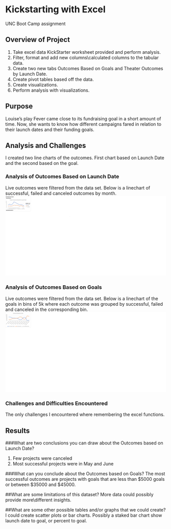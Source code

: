 # Kickstarting with Excel
UNC Boot Camp assignment

## Overview of Project
1. Take excel data KickStarter worksheet provided and perform analysis.   
2. Filter, format and add new columns\calculated columns to the tabular data.   
3. Create two new tabs Outcomes Based on Goals and Theater Outcomes by Launch Date.
4. Create pivot tables based off the data.  
5. Create visualizations.  
5. Perform analysis with visualizations.  
 
## Purpose
Louise’s play Fever came close to its fundraising goal in a short amount of time. Now, she wants to know how different campaigns fared in relation to their launch dates and their funding goals.

## Analysis and Challenges
I created two line charts of the outcomes.  First chart based on Launch Date and the second based on the goal.

### Analysis of Outcomes Based on Launch Date
Live outcomes were filtered from the data set.  Below is a linechart of successful, failed and canceled outcomes by month.
![Graph 1. Theater Outcomes based on Launch Dates](resources/Theater_Outcomes_vs_Launch.png)

### Analysis of Outcomes Based on Goals
Live outcomes were filtered from the data set.  Below is a linechart of the goals in bins of 5k where each outcome was grouped by successful, failed and canceled in the corresponding bin.
![Graph 2. Theater Outcomes Based on Goal Ranges](resources/Outcomes_vs_Goals.png)

### Challenges and Difficulties Encountered
The only challenges I encountered where remembering the excel functions.
## Results

###What are two conclusions you can draw about the Outcomes based on Launch Date?
1. Few projects were canceled
2. Most successful projects were in May and June

###What can you conclude about the Outcomes based on Goals?
The most successful outcomes are projects with goals that are less than $5000 goals or between $35000 and $45000. 

##What are some limitations of this dataset?
More data could possibly provide more\different insights.

##What are some other possible tables and/or graphs that we could create?
I could create scatter plots or bar charts.  Possibly a staked bar chart show launch date to goal, or percent to goal.
